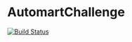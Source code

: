 # AutomartChallenge

[![Build Status](https://travis-ci.com/NellyGus/automartChallenge.svg?branch=develop)](https://travis-ci.com/NellyGus/automartChallenge)